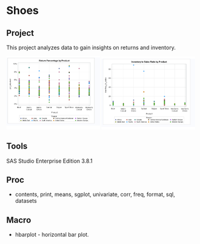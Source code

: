 # Shoes

## Project
This project analyzes data to gain insights on returns and inventory.

<p float="left">
<img src="https://github.com/Sarah269/glowing-dollop/blob/main/Shoes/Return%20Perc%20By%20Product.png"   width="49%"  />
<img src="https://github.com/Sarah269/glowing-dollop/blob/main/Shoes/Inventory%20to%20Sales%20Ratio.png" width="49%" />
</p>

## Tools
SAS Studio Enterprise Edition 3.8.1

## Proc
*  contents, print, means, sgplot, univariate, corr, freq, format, sql, datasets

## Macro
*  hbarplot - horizontal bar plot.  
